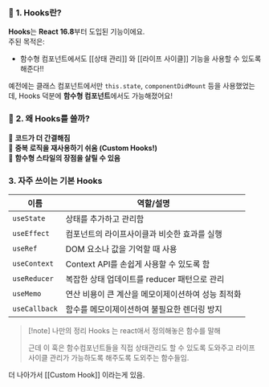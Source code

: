 ### 🔷 **1. Hooks란?**

**Hooks**는 **React 16.8**부터 도입된 기능이에요.  
주된 목적은:

- 함수형 컴포넌트에서도 [[상태 관리]] 와 [[라이프 사이클]] 기능을 사용할 수 있도록 해준다!!

예전에는 클래스 컴포넌트에서만 `this.state`, `componentDidMount` 등을 사용했었는데, Hooks 덕분에 **함수형 컴포넌트**에서도 가능해졌어요!

### 🔷 **2. 왜 Hooks를 쓸까?**

🌟 **코드가 더 간결해짐**  
🌟 **중복 로직을 재사용하기 쉬움 (Custom Hooks!)**  
🌟 **함수형 스타일의 장점을 살릴 수 있음**

### **3. 자주 쓰이는 기본 Hooks**

|이름|역할/설명|
|---|---|
|`useState`|상태를 추가하고 관리함|
|`useEffect`|컴포넌트의 라이프사이클과 비슷한 효과를 실행|
|`useRef`|DOM 요소나 값을 기억할 때 사용|
|`useContext`|Context API를 손쉽게 사용할 수 있도록 함|
|`useReducer`|복잡한 상태 업데이트를 reducer 패턴으로 관리|
|`useMemo`|연산 비용이 큰 계산을 메모이제이션하여 성능 최적화|
|`useCallback`|함수를 메모이제이션하여 불필요한 렌더링 방지|

>[!note] 나만의 정리
>Hooks 는 react애서 정의해놓은 함수를 말해
>
>근데 이 훅은 함수컴포넌트들을 직접 상태관리도 할 수 있도록 도와주고
> 라이프사이클 관리가 가능하도록 해주도록 도외주는 함수들임.
> 

더 나아가서 [[Custom Hook]] 이라는게 있음.